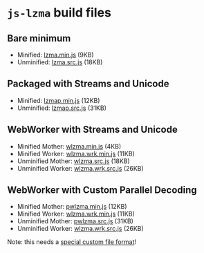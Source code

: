 # `js-lzma` build files #

## Bare minimum ##

- Minified: [lzma.min.js](lzma.min.js) (9KB)
- Unminified: [lzma.src.js](lzma.src.js) (18KB)

## Packaged with Streams and Unicode ##

- Minified: [lzmap.min.js](lzmap.min.js) (12KB)
- Unminified: [lzmap.src.js](lzmap.src.js) (31KB)

## WebWorker with Streams and Unicode ##

- Minified Mother: [wlzma.min.js](wlzma.min.js) (4KB)
- Minified Worker: [wlzma.wrk.min.js](wlzma.wrk.min.js) (11KB)
- Unminified Mother: [wlzma.src.js](wlzma.src.js) (18KB)
- Unminified Worker: [wlzma.wrk.src.js](wlzma.wrk.src.js) (26KB)

## WebWorker with Custom Parallel Decoding ##

- Minified Mother: [pwlzma.min.js](pwlzma.min.js) (12KB)
- Minified Worker: [wlzma.wrk.min.js](wlzma.wrk.min.js) (11KB)
- Unminified Mother: [pwlzma.src.js](pwlzma.src.js) (31KB)
- Unminified Worker: [wlzma.wrk.src.js](wlzma.wrk.src.js) (26KB)

Note: this needs a [special custom file format](../docs/pwlzma.md)!  
